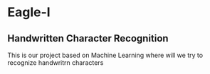 # Eagle-I
<h2> Handwritten Character Recognition </h2>
<p> This is our project based on Machine Learning where will we try to recognize handwritrn characters </p>
